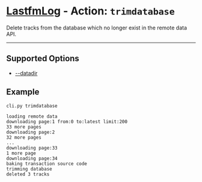# [LastfmLog](../README.md) - Action: `trimdatabase`

Delete tracks from the database which no longer exist in the remote data API.


---


## Supported Options

- [--datadir](./Option-datadir.md)




## Example

```text
cli.py trimdatabase
```

```text
loading remote data
downloading page:1 from:0 to:latest limit:200
33 more pages
downloading page:2
32 more pages
...
downloading page:33
1 more page
downloading page:34
baking transaction source code
trimming database
deleted 3 tracks
```
